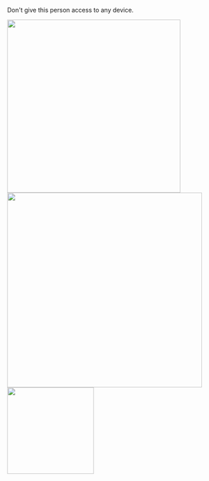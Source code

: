 Don't give this person access to any device.

<img src="https://github-readme-stats.vercel.app/api?username=swerrio&theme=prussian&show_icons=true&hide_border=true&count_private=true" height="400" width="400"> <img src="https://github-readme-streak-stats.herokuapp.com/?user=swerrio&theme=prussian&hide_border=true" height="450" width="450"> <img src="https://github-readme-stats.vercel.app/api/top-langs/?username=swerrio&theme=prussian&show_icons=true&hide_border=true&layout=compact" height="200" width="200">
